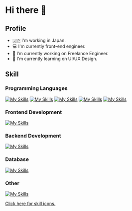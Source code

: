 # Hi there 👋
## Profile
- 🇯🇵 I'm working in Japan.
- 💻 I'm currently front-end engineer.
- 🔭 I’m currently working on Freelance Engineer.
- 🌱 I'm currently learning on UI/UX Design.

## Skill
### Programming Languages
[![My Skills](https://skillicons.dev/icons?i=ts)](https://www.typescriptlang.org/)
[![My Skills](https://skillicons.dev/icons?i=js)](https://developer.mozilla.org/en-US/docs/Web/JavaScript)
[![My Skills](https://skillicons.dev/icons?i=java)](https://www.oracle.com/)
[![My Skills](https://skillicons.dev/icons?i=cs)](https://learn.microsoft.com/en-us/dotnet/csharp/)
[![My Skills](https://skillicons.dev/icons?i=cpp)](https://learn.microsoft.com/en-us/cpp/cpp/cpp-language-reference?view=msvc-170)

### Frontend Development
[![My Skills](https://skillicons.dev/icons?i=nextjs,react,tailwind,materialui,html,css,bootstrap,sass,redux,webpack,jquery)](https://skillicons.dev)

### Backend Development
[![My Skills](https://skillicons.dev/icons?i=nodejs,express,prisma,graphql,apollo,spring,dotnet)](https://skillicons.dev)

### Database
[![My Skills](https://skillicons.dev/icons?i=mysql,postgres,mongodb)](https://skillicons.dev)

### Other
[![My Skills](https://skillicons.dev/icons?i=vscode,figma,aws,docker,vercel,git,github,gitlab,eclipse,firebase,gradle,linux,selenium,visualstudio)](https://skillicons.dev)

[Click here for skill icons.](https://skillicons.dev/)